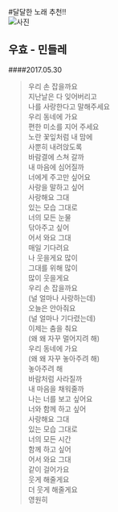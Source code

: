 #달달한 노래 추천!!   
![사진](https://postfiles.pstatic.net/MjAyMTAxMjlfMjk0/MDAxNjExOTA5NjY3MDIy.ea3BBvmgiBdjXMp64OxKb2dBYwDwne32AO8wiBXGDjog.h_HjCHZQgXt19Jffb6uy75Cy9q0_VYB71ks7soKWA5og.JPEG.halsgur/2%EC%9C%84_%EB%AF%BC%EB%93%A4%EB%A0%88_%EC%9A%B0%ED%9A%A8.jpg?type=w966)
 
## 우효 - 민들레
####2017.05.30
>우리 손 잡을까요  
지난날은 다 잊어버리고  
나를 사랑한다고 말해주세요  
우리 동네에 가요  
편한 미소를 지어 주세요  
노란 꽃잎처럼 내 맘에  
사뿐히 내려앉도록  
바람결에 스쳐 갈까  
내 마음에 심어질까  
너에게 주고만 싶어요  
사랑을 말하고 싶어  
사랑해요 그대  
있는 모습 그대로  
너의 모든 눈물  
닦아주고 싶어  
어서 와요 그대  
매일 기다려요  
나 웃을게요 많이  
그대를 위해 많이  
많이 웃을게요  
우리 손 잡을까요  
(널 얼마나 사랑하는데)  
오늘은 안아줘요  
(널 얼마나 기다렸는데)  
이제는 춤을 춰요  
(왜 왜 자꾸 멀어지려 해)  
우리 동네에 가요  
(왜 왜 자꾸 놓아주려 해)  
놓아주려 해  
바람처럼 사라질까  
내 마음을 채워줄까  
나는 너를 보고 싶어요  
너와 함께 하고 싶어  
사랑해요 그대  
있는 모습 그대로  
너의 모든 시간  
함께 하고 싶어  
어서 와요 그대  
같이 걸어가요  
웃게 해줄게요  
더 웃게 해줄게요  
영원히  